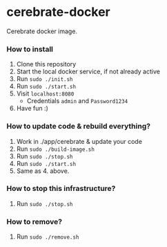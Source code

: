 # cerebrate-docker

Cerebrate docker image.

### How to install
1. Clone this repository
1. Start the local docker service, if not already active
2. Run `sudo ./init.sh`
3. Run `sudo ./start.sh`
4. Visit `localhost:8080`
    - Credentials `admin` and `Password1234`
5. Have fun :)

### How to update code & rebuild everything?
1. Work in ./app/cerebrate & update your code
2. Run `sudo ./build-image.sh`
3. Run `sudo ./stop.sh`
4. Run `sudo ./start.sh`
5. Same as 4. above.

### How to stop this infrastructure?
1. Run `sudo ./stop.sh`

### How to remove?
1. Run `sudo ./remove.sh`
